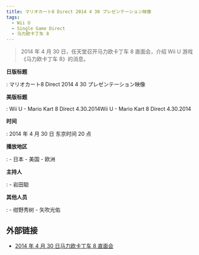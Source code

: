 ```yaml
---
title: マリオカート8 Direct 2014 4 30 プレゼンテーション映像
tags:
  - Wii U
  - Single Game Direct
  - 马力欧卡丁车 8
---
```


> 2014 年 4 月 30 日，任天堂召开马力欧卡丁车 8 直面会，介绍 Wii U 游戏《马力欧卡丁车 8》的消息。

**日版标题**

:   マリオカート8 Direct 2014 4 30 プレゼンテーション映像

**美版标题**

:   Wii U - Mario Kart 8 Direct 4.30.2014Wii U - Mario Kart 8 Direct 4.30.2014

**时间**

:   2014 年 4 月 30 日 东京时间 20 点

**播放地区**

:   - 日本
	- 美国
	- 欧洲

**主持人**

:   - 岩田聪

**其他人员**

:   - 绀野秀树
	- 矢吹光佑

## 外部链接

- [2014 年 4 月 30 日马力欧卡丁车 8 直面会](https://www.bilibili.com/video/BV1Bt4y117Nz/)
